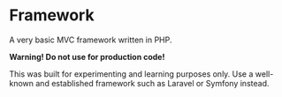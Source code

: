 # Framework

A very basic MVC framework written in PHP.

<strong>Warning! Do not use for production code!</strong>

This was built for experimenting and learning purposes only. Use a well-known and established framework such as Laravel or Symfony instead.
